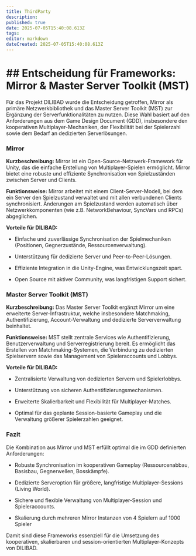 ```yaml
---
title: ThirdParty
description: 
published: true
date: 2025-07-05T15:40:08.613Z
tags: 
editor: markdown
dateCreated: 2025-07-05T15:40:08.613Z
---
```


# ## Entscheidung für Frameworks: Mirror & Master Server Toolkit (MST)

Für das Projekt DILIBAD wurde die Entscheidung getroffen, Mirror als primäre Netzwerkbibliothek und das Master Server Toolkit (MST) zur Ergänzung der Serverfunktionalitäten zu nutzen. Diese Wahl basiert auf den Anforderungen aus dem Game Design Document (GDD), insbesondere den kooperativen Multiplayer-Mechaniken, der Flexibilität bei der Spielerzahl sowie dem Bedarf an dedizierten Serverlösungen.

### Mirror

**Kurzbeschreibung:** Mirror ist ein Open-Source-Netzwerk-Framework für Unity, das die einfache Erstellung von Multiplayer-Spielen ermöglicht. Mirror bietet eine robuste und effiziente Synchronisation von Spielzuständen zwischen Server und Clients.

**Funktionsweise:** Mirror arbeitet mit einem Client-Server-Modell, bei dem ein Server den Spielzustand verwaltet und mit allen verbundenen Clients synchronisiert. Änderungen am Spielzustand werden automatisch über Netzwerkkomponenten (wie z.B. NetworkBehaviour, SyncVars und RPCs) abgeglichen.

**Vorteile für DILIBAD:**

- Einfache und zuverlässige Synchronisation der Spielmechaniken (Positionen, Gegnerzustände, Ressourcenverwaltung).
    
- Unterstützung für dedizierte Server und Peer-to-Peer-Lösungen.
    
- Effiziente Integration in die Unity-Engine, was Entwicklungszeit spart.
    
- Open Source mit aktiver Community, was langfristigen Support sichert.
    

### Master Server Toolkit (MST)

**Kurzbeschreibung:** Das Master Server Toolkit ergänzt Mirror um eine erweiterte Server-Infrastruktur, welche insbesondere Matchmaking, Authentifizierung, Account-Verwaltung und dedizierte Serververwaltung beinhaltet.

**Funktionsweise:** MST stellt zentrale Services wie Authentifizierung, Benutzerverwaltung und Serverregistrierung bereit. Es ermöglicht das Erstellen von Matchmaking-Systemen, die Verbindung zu dedizierten Spielservern sowie das Management von Spieleraccounts und Lobbys.

**Vorteile für DILIBAD:**

- Zentralisierte Verwaltung von dedizierten Servern und Spielerlobbys.
    
- Unterstützung von sicheren Authentifizierungsmechanismen.
    
- Erweiterte Skalierbarkeit und Flexibilität für Multiplayer-Matches.
    
- Optimal für das geplante Session-basierte Gameplay und die Verwaltung größerer Spielerzahlen geeignet.
    

### Fazit

Die Kombination aus Mirror und MST erfüllt optimal die im GDD definierten Anforderungen:

- Robuste Synchronisation im kooperativen Gameplay (Ressourcenabbau, Basisbau, Gegnerwellen, Bosskämpfe).
    
- Dedizierte Serveroption für größere, langfristige Multiplayer-Sessions (Living World).
    
- Sichere und flexible Verwaltung von Multiplayer-Session und Spieleraccounts.
    
- Skalierung durch mehreren Mirror Instanzen von 4 Spielern auf 1000 Spieler
    
Damit sind diese Frameworks essenziell für die Umsetzung des kooperativen, skalierbaren und session-orientierten Multiplayer-Konzepts von DILIBAD.


